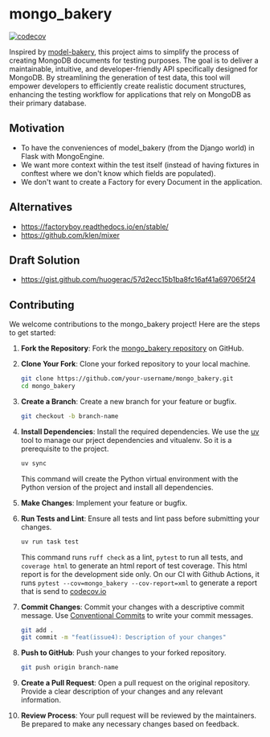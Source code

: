 # mongo_bakery

[![codecov](https://codecov.io/gh/mongo-bakery/mongo_bakery/graph/badge.svg?token=FXA6QEILP6)](https://codecov.io/gh/mongo-bakery/mongo_bakery)

Inspired by [model-bakery](https://model-bakery.readthedocs.io/en/latest/), this project aims to simplify the process of
creating MongoDB documents for testing purposes. The goal is to deliver a maintainable, intuitive, and
developer-friendly API specifically designed for MongoDB. By streamlining the generation of test data, this tool will
empower developers to efficiently create realistic document structures, enhancing the testing workflow for applications
that rely on MongoDB as their primary database.

## Motivation

- To have the conveniences of model_bakery (from the Django world) in Flask with MongoEngine.
- We want more context within the test itself (instead of having fixtures in conftest where we don't know which fields
are populated).
- We don't want to create a Factory for every Document in the application.

## Alternatives

- <https://factoryboy.readthedocs.io/en/stable/>
- <https://github.com/klen/mixer>

## Draft Solution

- <https://gist.github.com/huogerac/57d2ecc15b1ba8fc16af41a697065f24>

## Contributing

We welcome contributions to the mongo_bakery project! Here are the steps to get started:

1. **Fork the Repository**: Fork the [mongo_bakery repository](https://github.com/huogerac/mongo_bakery) on GitHub.

2. **Clone Your Fork**: Clone your forked repository to your local machine.

    ```bash
    git clone https://github.com/your-username/mongo_bakery.git
    cd mongo_bakery
    ```

3. **Create a Branch**: Create a new branch for your feature or bugfix.

    ```bash
    git checkout -b branch-name
    ```

4. **Install Dependencies**: Install the required dependencies. We use the [uv](https://docs.astral.sh/uv/) tool to
manage our prject dependencies and vitualenv. So it is a prerequisite to the project.

    ```bash
    uv sync
    ```

    This command will create the Python virtual environment with the Python version of the project and install all
    dependencies.

5. **Make Changes**: Implement your feature or bugfix.

6. **Run Tests and Lint**: Ensure all tests and lint pass before submitting your changes.

    ```bash
    uv run task test
    ```

    This command runs `ruff check` as a lint, `pytest` to run all tests, and `coverage html` to generate an html report of test coverage. This html report is for the development side only. On our CI with Github Actions, it runs `pytest --cov=mongo_bakery --cov-report=xml` to generate a report that is send to
    [codecov.io](https://app.codecov.io/gh/mongo-bakery/mongo_bakery)

7. **Commit Changes**: Commit your changes with a descriptive commit message. Use
[Conventional Commits](https://www.conventionalcommits.org/en/v1.0.0/) to write your commit messages.

    ```bash
    git add .
    git commit -m "feat(issue4): Description of your changes"
    ```

8. **Push to GitHub**: Push your changes to your forked repository.

    ```bash
    git push origin branch-name
    ```

9. **Create a Pull Request**: Open a pull request on the original repository. Provide a clear description of your
changes and any relevant information.

10. **Review Process**: Your pull request will be reviewed by the maintainers. Be prepared to make any necessary
changes based on feedback.
